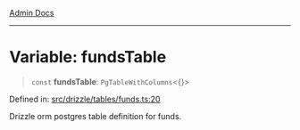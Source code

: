 [Admin Docs](/)

***

# Variable: fundsTable

> `const` **fundsTable**: `PgTableWithColumns`\<\{\}\>

Defined in: [src/drizzle/tables/funds.ts:20](https://github.com/PurnenduMIshra129th/talawa-api/blob/89904a627ec60a3b378f6b033f4255df4e9e59ab/src/drizzle/tables/funds.ts#L20)

Drizzle orm postgres table definition for funds.
